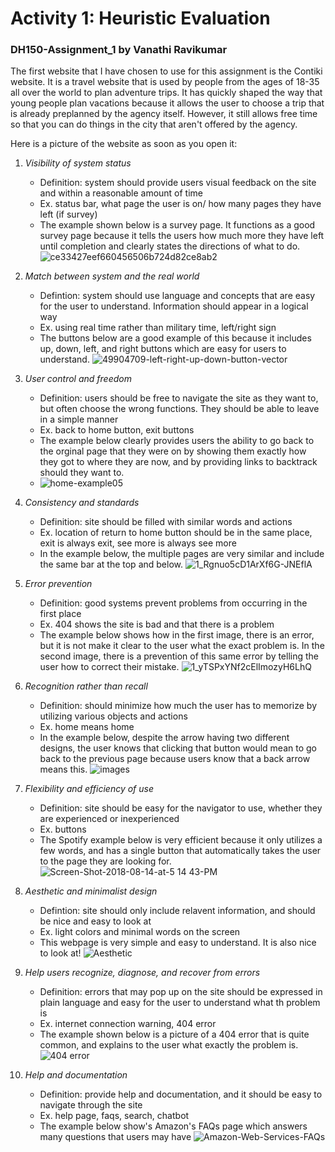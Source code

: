 # Activity 1: Heuristic Evaluation

### **DH150-Assignment_1 by Vanathi Ravikumar**

The first website that I have chosen to use for this assignment is the Contiki website. It is a travel website that is used by people from the ages of 18-35 all over the world to plan adventure trips. It has quickly shaped the way that young people plan vacations because it allows the user to choose a trip that is already preplanned by the agency itself. However, it still allows free time so that you can do things in the city that aren't offered by the agency. 

Here is a picture of the website as soon as you open it:

1. *Visibility of system status*
    - Definition: system should provide users visual feedback on the site and within a reasonable amount of time
    - Ex. status bar, what page the user is on/ how many pages they have left (if survey)
    - The example shown below is a survey page. It functions as a good survey page because it tells the users how much more they have left until completion and clearly states the directions of what to do.
    ![ce33427eef660456506b724d82ce8ab2](https://user-images.githubusercontent.com/59623119/72315437-a6f6ee00-3647-11ea-84d7-a6df7f35282f.png)

2. *Match between system and the real world*
    - Defintion: system should use language and concepts that are easy for the user to understand. Information should appear in a logical way
    - Ex. using real time rather than military time, left/right sign
    - The buttons below are a good example of this because it includes up, down, left, and right buttons which are easy for users to understand.
    ![49904709-left-right-up-down-button-vector](https://user-images.githubusercontent.com/59623119/71937122-46a41000-3160-11ea-9b45-821821929473.jpg)
  
3. *User control and freedom*
    - Definition: users should be free to navigate the site as they want to, but often choose the wrong functions. They should be able to leave in a simple manner
    - Ex. back to home button, exit buttons
    - The example below clearly provides users the ability to go back to the orginal page that they were on by showing them exactly how they got to where they are now, and by providing links to backtrack should they want to.
    - ![home-example05](https://user-images.githubusercontent.com/59623119/72315598-38666000-3648-11ea-984e-a1fc2592214a.jpg)

4. *Consistency and standards*
    - Definition: site should be filled with similar words and actions
    - Ex. location of return to home button should be in the same place, exit is always exit, see more is always see more
    - In the example below, the multiple pages are very similar and include the same bar at the top and below.
    ![1_Rgnuo5cD1ArXf6G-JNEflA](https://user-images.githubusercontent.com/59623119/72316326-a6138b80-364a-11ea-89d4-8f40f0e80e6f.png)
   
5. *Error prevention*
    - Definition: good systems prevent problems from occurring in the first place
    - Ex. 404 shows the site is bad and that there is a problem
    - The example below shows how in the first image, there is an error, but it is not make it clear to the user what the exact problem is. In the second image, there is a prevention of this same error by telling the user how to correct their mistake.
    ![1_yTSPxYNf2cElImozyH6LhQ](https://user-images.githubusercontent.com/59623119/72316192-36050580-364a-11ea-9a3c-ef2b7a5f77fc.jpg)
     
6. *Recognition rather than recall*
    - Definition: should minimize how much the user has to memorize by utilizing various objects and actions
    - Ex. home means home
    - In the example below, despite the arrow having two different designs, the user knows that clicking that button would mean to go back to the previous page because users know that a back arrow means this.
    ![images](https://user-images.githubusercontent.com/59623119/72316103-dd356d00-3649-11ea-8b5e-4a875037a51f.jpg)

7. *Flexibility and efficiency of use*
    - Definition: site should be easy for the navigator to use, whether they are experienced or inexperienced 
    - Ex. buttons
    - The Spotify example below is very efficient because it only utilizes a few words, and has a single button that automatically takes the user to the page they are looking for.
    ![Screen-Shot-2018-08-14-at-5 14 43-PM](https://user-images.githubusercontent.com/59623119/72315749-c17d9700-3648-11ea-8f16-a09c2902156f.png)

8. *Aesthetic and minimalist design*
    - Defintion: site should only include relavent information, and should be nice and easy to look at
    - Ex. light colors and minimal words on the screen
    - This webpage is very simple and easy to understand. It is also nice to look at!
    ![Aesthetic](https://user-images.githubusercontent.com/59623119/71936136-7271c680-315d-11ea-88a1-9593ee7a602d.png)

9. *Help users recognize, diagnose, and recover from errors*
    - Definition: errors that may pop up on the site should be expressed in plain language and easy for the user to understand what th problem is
    - Ex. internet connection warning, 404 error
    - The example shown below is a picture of a 404 error that is quite common, and explains to the user what exactly the problem is.
    ![404 error](https://user-images.githubusercontent.com/59623119/71935866-c5974980-315c-11ea-8671-7dd19d136874.png)
     
10. *Help and documentation*
    - Definition: provide help and documentation, and it should be easy to navigate through the site
    - Ex. help page, faqs, search, chatbot
    - The example below show's Amazon's FAQs page which answers many questions that users may have
    ![Amazon-Web-Services-FAQs](https://user-images.githubusercontent.com/59623119/71936287-d3999a00-315d-11ea-9bb9-5dceea0f9618.jpg)
